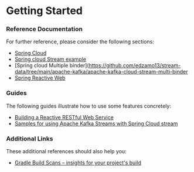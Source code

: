 # Getting Started

### Reference Documentation
For further reference, please consider the following sections:

* [Spring Cloud](https://github.com/spring-cloud/spring-cloud-stream-samples)
* [Spring cloud Stream example](https://github.com/edzamo13/stream-data/tree/main/apache-kafka/apache-Kafka-cloud-stream)
* [Spring cloud Multiple binder](https://github.com/edzamo13/stream-data/tree/main/apache-kafka/apache-kafka-cloud-stream-multi-binder
* [Spring Reactive Web](https://docs.spring.io/spring-boot/docs/3.2.5/reference/htmlsingle/index.html#web.reactive)


### Guides
The following guides illustrate how to use some features concretely:

* [Building a Reactive RESTful Web Service](https://spring.io/guides/gs/reactive-rest-service/)
* [Samples for using Apache Kafka Streams with Spring Cloud stream](https://github.com/spring-cloud/spring-cloud-stream-samples/tree/master/kafka-streams-samples)

### Additional Links
These additional references should also help you:

* [Gradle Build Scans – insights for your project's build](https://scans.gradle.com#gradle)

